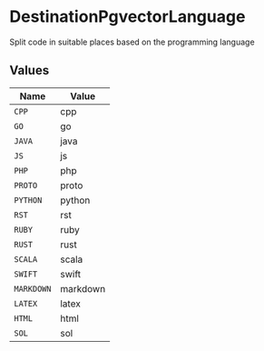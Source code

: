 # DestinationPgvectorLanguage

Split code in suitable places based on the programming language


## Values

| Name       | Value      |
| ---------- | ---------- |
| `CPP`      | cpp        |
| `GO`       | go         |
| `JAVA`     | java       |
| `JS`       | js         |
| `PHP`      | php        |
| `PROTO`    | proto      |
| `PYTHON`   | python     |
| `RST`      | rst        |
| `RUBY`     | ruby       |
| `RUST`     | rust       |
| `SCALA`    | scala      |
| `SWIFT`    | swift      |
| `MARKDOWN` | markdown   |
| `LATEX`    | latex      |
| `HTML`     | html       |
| `SOL`      | sol        |